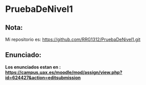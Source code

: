 # PruebaDeNivel1
## Nota: 
Mi repositorio es: https://github.com/RRG1312/PruebaDeNivel1.git

## Enunciado:
__Los enunciados estan en : https://campus.uax.es/moodle/mod/assign/view.php?id=624427&action=editsubmission__

